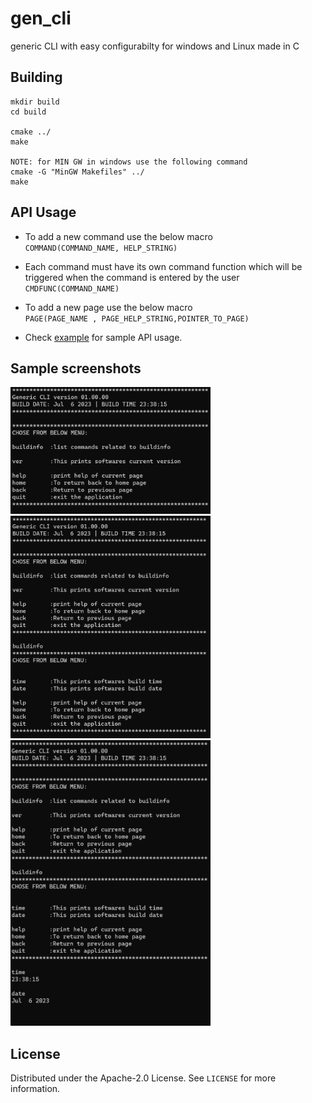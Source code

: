 # gen_cli
generic CLI with easy configurabilty for windows and Linux made in C 

## Building

```shell
mkdir build 
cd build 

cmake ../
make

NOTE: for MIN GW in windows use the following command
cmake -G "MinGW Makefiles" ../
make

```
## API Usage

* To add a new command use the below macro   
`COMMAND(COMMAND_NAME, HELP_STRING)`  

* Each command must have its own command function which will be triggered when the command is entered by the user    
`CMDFUNC(COMMAND_NAME)`

* To add a new page use the below macro    
`PAGE(PAGE_NAME , PAGE_HELP_STRING,POINTER_TO_PAGE)`

* Check [example](https://github.com/ajaykrishna97/gen_cli/blob/main/CLI/src/main.c) for sample API usage.

## Sample screenshots

<img src="images/EXAMPLE_CLI_HOME.png" width="320">

<img src="images/EXAMPLE_CLI_HOME_2.png" width="320">

<img src="images/EXAMPLE_CLI_HOME_3.png" width="320">

<!-- LICENSE -->
## License

Distributed under the Apache-2.0 License. See `LICENSE` for more information.




